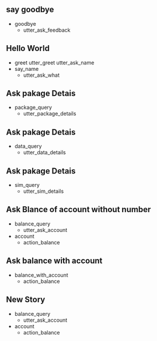 ## say goodbye
* goodbye
  - utter_ask_feedback

## Hello World
* greet
    utter_greet
    utter_ask_name
* say_name
    - utter_ask_what

## Ask pakage Detais
* package_query
    - utter_package_details

## Ask pakage Detais
* data_query
    - utter_data_details

## Ask pakage Detais
* sim_query
    - utter_sim_details

## Ask Blance of account without number
* balance_query
    - utter_ask_account
* account
    - action_balance

## Ask balance with account
* balance_with_account
    - action_balance

## New Story
* balance_query
    - utter_ask_account
* account
    - action_balance

